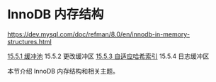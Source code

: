 # InnoDB 内存结构

<https://dev.mysql.com/doc/refman/8.0/en/innodb-in-memory-structures.html>

[15.5.1 缓冲池](缓冲池.md)
15.5.2 更改缓冲区
[15.5.3 自适应哈希索引](自适应哈希索引.md)
15.5.4 日志缓冲区

本节介绍 InnoDB 内存结构和相关主题。
